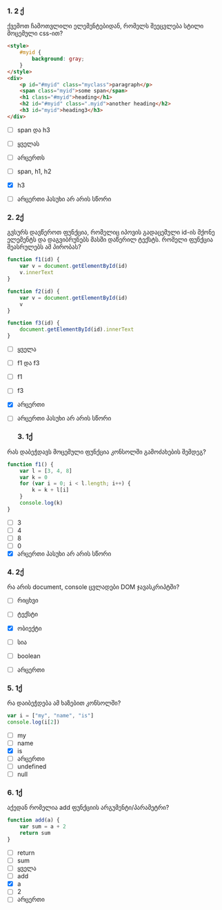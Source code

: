 ### 1. 2 ქ

ქვემოთ ჩამოთვლილი ელემენტებიდან, რომელს შეეცვლება სტილი მოცემული css-ით?

```html
<style>
	#myid {
		background: gray;
	}
</style>
<div>
	<p id="#myid" class="myclass">paragraph</p>
	<span class="myid">some span</span>
	<h1 class="#myid">heading</h1>
	<h2 id="#myid" class=".myid">another heading</h2>
	<h3 id="myid">heading3</h3>
</div>
```

- [ ] span და h3
- [ ] ყველას
- [ ] არცერთს
- [ ] span, h1, h2
- [x] h3
- [ ] არცერთი პასუხი არ არის სწორი


### 2. 2ქ
გვსურს დავწეროთ ფუნქცია, რომელიც იპოვის გადაცემული id-ის მქონე ელემენტს და დაგვიბრუნებს მასში დაწერილ ტექსტს.  რომელი ფუნქცია შეასრულებს ამ პირობას?
```js 
function f1(id) {
	var v = document.getElementById(id)
	v.innerText
}

function f2(id) {
	var v = document.getElementById(id)
	v
}

function f3(id) {
	document.getElementById(id).innerText
}
```
- [ ] ყველა
- [ ] f1 და f3
- [ ] f1
- [ ] f3
- [x] არცერთი
- [ ] არცერთი პასუხი არ არის სწორი


	### 3. 1ქ
რას დაბეჭდავს მოცემული ფუნქცია კონსოლში გამოძახების შემდეგ?
```js
function f1() {
	var l = [3, 4, 8]
	var k = 0
	for (var i = 0; i < l.length; i++) {
		k = k + l[i]
	}
	console.log(k)
}
```

- [ ] 3
- [ ] 4
- [ ] 8
- [ ] 0
- [x] არცერთი პასუხი არ არის სწორი

### 4. 2ქ
რა არის document, console ცვლადები DOM ჯავასკრიპტში?
- [ ] რიცხვი
- [ ] ტექსტი
- [x] ობიექტი
- [ ] სია
- [ ] boolean
- [ ] არცერთი


### 5. 1ქ
რა დაიბეჭდება ამ ხაზებით კონსოლში?
```js
var i = ["my", "name", "is"]
console.log(i[2])
```

- [ ] my
- [ ] name
- [x] is
- [ ] არცერთი
- [ ] undefined
- [ ] null

### 6. 1ქ
აქედან რომელია add ფუნქციის არგუმენტი/პარამეტრი?
```js
function add(a) {
	var sum = a + 2
	return sum
}
```


- [ ] return
- [ ] sum
- [ ] ყველა
- [ ] add
- [x] a
- [ ] 2
- [ ] არცერთი
